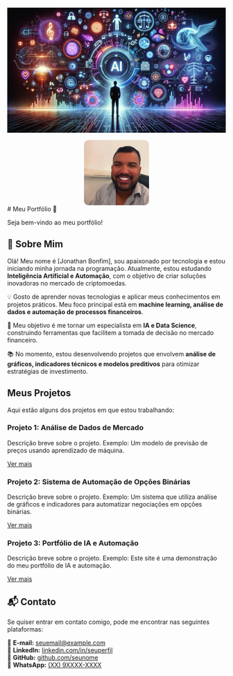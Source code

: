 ![Banner](banner.jpg)

<img src="perfil.jpg" alt="Minha Foto de Perfil" style="width: 150px; height: 150px; object-fit: cover; border-radius: 10px; display: block; margin: auto;">
# Meu Portfólio 🚀  

Seja bem-vindo ao meu portfólio!
## 👋 Sobre Mim  

Olá! Meu nome é [Jonathan Bonfim], sou apaixonado por tecnologia e estou iniciando minha jornada na programação. Atualmente, estou estudando **Inteligência Artificial e Automação**, com o objetivo de criar soluções inovadoras no mercado de criptomoedas.  

💡 Gosto de aprender novas tecnologias e aplicar meus conhecimentos em projetos práticos. Meu foco principal está em **machine learning, análise de dados e automação de processos financeiros**.  

🚀 Meu objetivo é me tornar um especialista em **IA e Data Science**, construindo ferramentas que facilitem a tomada de decisão no mercado financeiro.  

📚 No momento, estou desenvolvendo projetos que envolvem **análise de gráficos, indicadores técnicos e modelos preditivos** para otimizar estratégias de investimento.  



## Meus Projetos

Aqui estão alguns dos projetos em que estou trabalhando:

### Projeto 1: Análise de Dados de Mercado
Descrição breve sobre o projeto. Exemplo: Um modelo de previsão de preços usando aprendizado de máquina.

[Ver mais](#)  

### Projeto 2: Sistema de Automação de Opções Binárias
Descrição breve sobre o projeto. Exemplo: Um sistema que utiliza análise de gráficos e indicadores para automatizar negociações em opções binárias.

[Ver mais](#)

### Projeto 3: Portfólio de IA e Automação
Descrição breve sobre o projeto. Exemplo: Este site é uma demonstração do meu portfólio de IA e automação.

[Ver mais](#)

 ## 📬 Contato  

Se quiser entrar em contato comigo, pode me encontrar nas seguintes plataformas:  

📧 **E-mail:** [seuemail@example.com](mailto:seuemail@example.com)  
💼 **LinkedIn:** [linkedin.com/in/seuperfil](https://linkedin.com/in/seuperfil)  
🐙 **GitHub:** [github.com/seunome](https://github.com/seunome)  
📱 **WhatsApp:** [(XX) 9XXXX-XXXX](https://wa.me/seunumerodetelefone)  


